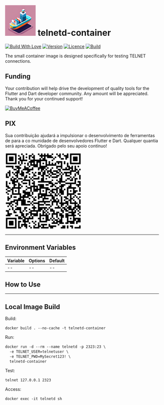 <h1>
<img src="helpers/testainers-100.png" alt="Testainers" title="Testainers">
telnetd-container
</h1>

[![Build With Love](https://img.shields.io/badge/%20built%20with-%20%E2%9D%A4-ff69b4.svg)](https://github.com/testainers/telnetd-container/stargazers)
[![Version](https://img.shields.io/badge/dynamic/json?url=https%3A%2F%2Fapi.github.com%2Frepos%2Ftestainers%2Ftelnetd-container%2Freleases%2Flatest&query=%24.name&label=version&color=orange)](https://hub.docker.com/r/testainers/telnetd-container/tags)
[![Licence](https://img.shields.io/github/license/testainers/telnetd-container?color=blue)](https://github.com/testainers/telnetd-container/blob/main/LICENCE)
[![Build](https://img.shields.io/github/actions/workflow/status/testainers/telnetd-container/main.yml?branch=main)](https://github.com/testainers/telnetd-container/releases/latest)

The small container image is designed specifically for testing TELNET
connections.

## Funding

Your contribution will help drive the development of quality tools for the
Flutter and Dart developer community. Any amount will be appreciated.
Thank you for your continued support!

[![BuyMeACoffee](https://www.buymeacoffee.com/assets/img/guidelines/download-assets-sm-2.svg)](https://www.buymeacoffee.com/edufolly)

## PIX

Sua contribuição ajudará a impulsionar o desenvolvimento de ferramentas de
para a co munidade de desenvolvedores Flutter e Dart. Qualquer quantia será
apreciada.
Obrigado pelo seu apoio contínuo!

[![PIX](helpers/pix.png)](https://nubank.com.br/pagar/2bt2q/RBr4Szfuwr)

---

## Environment Variables

| Variable | Options | Default |
|----------|---------|---------|
| --       | --      | --      |

## How to Use

---

## Local Image Build

Build:

```shell
docker build . --no-cache -t telnetd-container
```

Run:

```shell
docker run -d --rm --name telnetd -p 2323:23 \
  -e TELNET_USER=telnetuser \
  -e TELNET_PWD=MySecret123! \
  telnetd-container
```

Test:

```shell
telnet 127.0.0.1 2323
```

Access:

```shell
docker exec -it telnetd sh
```
